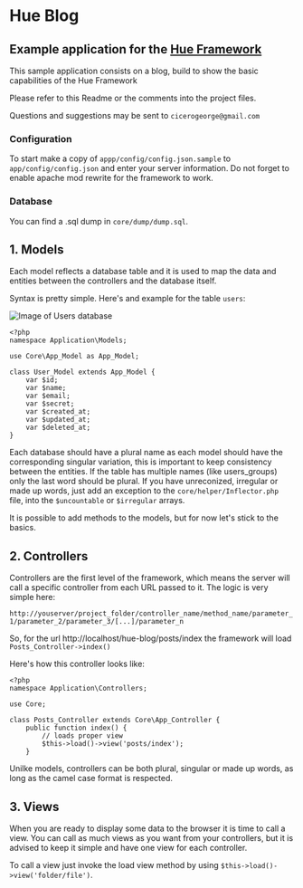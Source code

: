 # Hue Blog
## Example application for the [Hue Framework](https://github.com/cicerogeorge/hue-framework)

This sample application consists on a blog, build to show the basic capabilities of the Hue Framework

Please refer to this Readme or the comments into the project files.

Questions and suggestions may be sent to ```cicerogeorge@gmail.com```

### Configuration

To start make a copy of ```appp/config/config.json.sample``` to ```app/config/config.json``` and enter your server information. Do not forget to enable apache mod rewrite for the framework to work.

### Database

You can find a .sql dump in ```core/dump/dump.sql```.

## 1. Models

Each model reflects a database table and it is used to map the data and entities between the controllers and the database itself.

Syntax is pretty simple. Here's and example for the table ```users```:

![Image of Users database](https://raw.githubusercontent.com/cicerogeorge/public/master/Captura%20de%20Tela%202020-07-26%20a%CC%80s%2011.40.52.png)

```
<?php
namespace Application\Models;

use Core\App_Model as App_Model;

class User_Model extends App_Model {
	var $id;
	var $name;
	var $email;
	var $secret;
	var $created_at;
	var $updated_at;
	var $deleted_at;
}
```

Each database should have a plural name as each model should have the corresponding singular variation, this is important to keep consistency between the entities. If the table has multiple names (like users_groups) only the last word should be plural. If you have unreconized, irregular or made up words, just add an exception to the ```core/helper/Inflector.php``` file, into the ```$uncountable``` or ```$irregular``` arrays.

It is possible to add methods to the models, but for now let's stick to the basics.

## 2. Controllers

Controllers are the first level of the framework, which means the server will call a specific controller from each URL passed to it. The logic is very simple here:

```http://youserver/project_folder/controller_name/method_name/parameter_1/parameter_2/parameter_3/[...]/parameter_n```

So, for the url http://localhost/hue-blog/posts/index the framework will load ```Posts_Controller->index()```

Here's how this controller looks like:

```
<?php
namespace Application\Controllers;

use Core;

class Posts_Controller extends Core\App_Controller {
	public function index() {
		// loads proper view
		$this->load()->view('posts/index');
	}
```

Unilke models, controllers can be both plural, singular or made up words, as long as the camel case format is respected.

## 3. Views

When you are ready to display some data to the browser it is time to call a view. You can call as much views as you want from your controllers, but it is advised to keep it simple and have one view for each controller.

To call a view just invoke the load view method by using ```$this->load()->view('folder/file')```.
